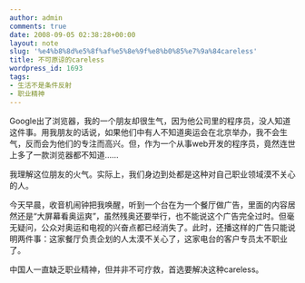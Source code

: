 ```yaml
---
author: admin
comments: true
date: 2008-09-05 02:38:28+00:00
layout: note
slug: '%e4%b8%8d%e5%8f%af%e5%8e%9f%e8%b0%85%e7%9a%84careless'
title: 不可原谅的careless
wordpress_id: 1693
tags:
- 生活不是条件反射
- 职业精神
---
```


Google出了浏览器，我的一个朋友却很生气，因为他公司里的程序员，没人知道这件事。用我朋友的话说，如果他们中有人不知道奥运会在北京举办，我不会生气，反而会为他们的专注而高兴。但，作为一个从事web开发的程序员，竟然连世上多了一款浏览器都不知道……

我理解这位朋友的火气。实际上，我们身边到处都是这种对自己职业领域漠不关心的人。

今天早晨，收音机闹钟把我唤醒，听到一个台在为一个餐厅做广告，里面的内容居然还是“大屏幕看奥运爽”，虽然残奥还要举行，也不能说这个广告完全过时。但毫无疑问，公众对奥运和电视的兴奋点都已经消失了。此时，还播这样的广告只能说明两件事：这家餐厅负责企划的人太漠不关心了，这家电台的客户专员太不职业了。

中国人一直缺乏职业精神，但并非不可疗救，首选要解决这种careless。

